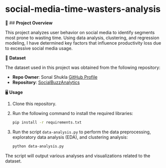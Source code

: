 # **social-media-time-wasters-analysis**

📌 ## **Project Overview**

This project analyzes user behavior on social media to identify segments most prone to wasting time. Using data analysis, clustering, and regression modeling, I have determined key factors that influence productivity loss due to excessive social media usage.

📂 **Dataset**

The dataset used in this project was obtained from the following repository:
- **Repo Owner**: Sonal Shukla [GitHub Profile](https://github.com/100-nal)
- **Repository**: [SocialBuzzAnalytics](https://github.com/100-nal/SocialBuzzAnalytics)

🖥️ **Usage**
1. Clone this repository.
2. Run the following command to install the required libraries:

    ```bash
    pip install -r requirements.txt
    ```

3. Run the script `data-analysis.py` to perform the data preprocessing, exploratory data analysis (EDA), and clustering analysis:

    ```bash
    python data-analysis.py
    ```

The script will output various analyses and visualizations related to the dataset.
